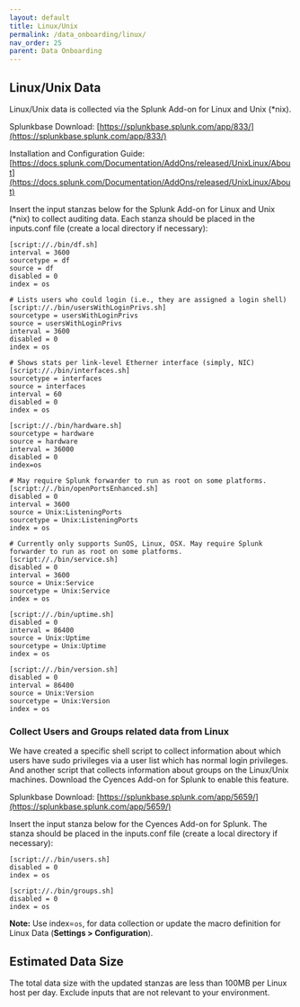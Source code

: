 ```yaml
---
layout: default
title: Linux/Unix
permalink: /data_onboarding/linux/
nav_order: 25
parent: Data Onboarding
---
```


## **Linux/Unix Data**

Linux/Unix data is collected via the Splunk Add-on for Linux and Unix (*nix).  

Splunkbase Download:
[https://splunkbase.splunk.com/app/833/](https://splunkbase.splunk.com/app/833/) 

Installation and Configuration Guide:
[https://docs.splunk.com/Documentation/AddOns/released/UnixLinux/About](https://docs.splunk.com/Documentation/AddOns/released/UnixLinux/About) 

Insert the input stanzas below for the Splunk Add-on for Linux and Unix (*nix) to collect auditing data. Each stanza should be placed in the inputs.conf file (create a local directory if necessary): 


    [script://./bin/df.sh]
    interval = 3600
    sourcetype = df
    source = df
    disabled = 0
    index = os

    # Lists users who could login (i.e., they are assigned a login shell)
    [script://./bin/usersWithLoginPrivs.sh]
    sourcetype = usersWithLoginPrivs
    source = usersWithLoginPrivs
    interval = 3600
    disabled = 0
    index = os

    # Shows stats per link-level Etherner interface (simply, NIC) 
    [script://./bin/interfaces.sh] 
    sourcetype = interfaces
    source = interfaces
    interval = 60
    disabled = 0
    index = os

    [script://./bin/hardware.sh] 
    sourcetype = hardware
    source = hardware
    interval = 36000
    disabled = 0
    index=os

    # May require Splunk forwarder to run as root on some platforms. 
    [script://./bin/openPortsEnhanced.sh]
    disabled = 0
    interval = 3600
    source = Unix:ListeningPorts
    sourcetype = Unix:ListeningPorts
    index = os

    # Currently only supports SunOS, Linux, OSX. May require Splunk forwarder to run as root on some platforms.
    [script://./bin/service.sh]
    disabled = 0
    interval = 3600
    source = Unix:Service
    sourcetype = Unix:Service
    index = os

    [script://./bin/uptime.sh]
    disabled = 0
    interval = 86400
    source = Unix:Uptime
    sourcetype = Unix:Uptime
    index = os

    [script://./bin/version.sh]
    disabled = 0
    interval = 86400
    source = Unix:Version
    sourcetype = Unix:Version
    index = os


### Collect Users and Groups related data from Linux

We have created a specific shell script to collect information about which users have sudo privileges via a user list which has normal login privileges. And another script that collects information about groups on the Linux/Unix machines. Download the Cyences Add-on for Splunk to enable this feature.

Splunkbase Download: 
[https://splunkbase.splunk.com/app/5659/](https://splunkbase.splunk.com/app/5659/) 

Insert the input stanza below for the Cyences Add-on for Splunk. The stanza should be placed in the inputs.conf file (create a local directory if necessary): 

    [script://./bin/users.sh]
    disabled = 0
    index = os

    [script://./bin/groups.sh]
    disabled = 0
    index = os



**Note:** Use index=`os`, for data collection or update the macro definition for Linux Data (**Settings > Configuration**).

## Estimated Data Size
The total data size with the updated stanzas are less than 100MB per Linux host per day. Exclude inputs that are not relevant to your environment.
